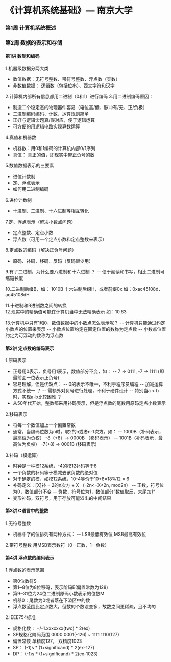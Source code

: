 # 《计算机系统基础》— 南京大学

### 第1周 计算机系统概述 

### 第2周 数据的表示和存储 

#### 第1讲 数制和编码
1.机器级数据分两大类
- 数值数据：无符号整数、带符号整数、浮点数（实数）
- 非数值数据： 逻辑数（包括位串）、西文字符和汉字     

2.计算机内部所有信息都用二进制（0和1）进行编码
3.用二进制编码原因：
- 制造二个稳定态的物理器件容易（电位高/低、脉冲有/无、正/负极）
- 二进制编码编码、计数、运算规则简单
- 正好与逻辑命题真/假对应，便于逻辑运算
- 可方便的用逻辑电路实现算数运算

4.真值和机器数
- 机器数：用0和1编码的计算机内部0/1序列
- 真值： 真正的值，即现实中带正负号的数

5.数值数据表示的三要素
- 进位计数制
- 定、浮点表示
- 如何用二进制编码 

6.进位计数制
- 十进制、二进制、十六进制等相互转化    

7.定、浮点表示（解决小数点问题）
- 定点整数、定点小数
- 浮点数（可用一个定点小数和定点整数来表示）

8.定点数的编码（解决正负号问题）
-  原码、补码、移码、反码（反码很少用）

9.有了二进制，为什么要八进制和十六进制 ？
-- 便于阅读和书写，相比二进制可缩短长度

10.二进制后缀B，如： 1010B
   十六进制后缀H，或者前缀0x 如：0xac45108d、ac45108dH 

11.十进制和R进制数之间的转换   
12.现实中的精确值可能在计算机当中无法精确表示 如：10.63 

13.计算机中只有1和0，数值数据中的小数点怎么表示呢？
-- 计算机只能通过约定小数点的位置来表示
-- 小数点位置约定在固定位置的数称为定点数
-- 小数点位置约定为可浮动的数称为浮点数 

#### 第2讲 定点数的编码表示
1.原码表示
- 正号用0表示，负号用1表示，数值部分不变，如：
-- 7 -> 0111, -7 -> 1111 (即最前面一位表示正负号) 
- 容易理解，但是优缺点：
-- 0的表示不唯一，不利于程序员编程
-- 加减运算方式不统一 ？
-- 需额外对负号进行处理，不利于硬件设计
-- 特别当a < b时，实现a-b比较困难 ？
- 从50年代开始，整数都采用补码表示，但是浮点数的尾数用原码定点小数表示

2.移码表示
- 将每一个数值加上一个偏置常数
- 通常，当编码位数为n时，取2的n或者n-1次方。如：
-- 1000B（补码表示，最高位为负权） -8（+8）-> 0000B （移码表示）
-- 1001B（补码表示，最高位为负权） -7(+8) -> 0001B (移码表示) 

3.补码（模运算）
- 时钟是一种模12系统，-4的模12补码等于8 
- 一个负数的补码等于模减去该负数的绝对值
- 对于确定的模，如模12系统，10-4等价于10+8=18%12 = 6 
- 补码定义：[X]补 = 2的n次方 + X （-2n<=X<2n, mod2n）
-- 正数，符号位为0，数值部分不变
-- 负数，符号位为1，数值部分”数值取反，末尾加1“
- 变形补码，双符号，用于存放可能溢出的中间结果 

#### 第3讲 C语言中的整数
1.无符号整数
- 机器中字的位排列有两种方式：
-- LSB最低有效位  MSB最高有效位 

2.带符号整数
用MSB表示数符（0--正数，1--负数）

#### 第4讲 浮点数的编码表示
1.浮点数的表示范围
- 第0位数符S 
- 第1~8位为8位移码，表示阶码E(偏置常数为128)
- 第9~31位为24位二进制原码小数表示的位数M 
- 机器0：尾数为0或者落在下溢区中的数 
- 浮点数范围比定点数大，但数的个数没变多，故数之间更稀疏，且不均匀 

2.IEEE754标准 
- 规格化数： +/-1.xxxxxxx(two) * 2(ex) 
- SP规格化阶码范围 0000 0001(-126) ~ 1111 1110(127) 
- 偏置常数 单精度127， 双精度1023
- SP： (-1)s * (1+significand) * 2(ex-127)
- DP： (-1)s * (1+significand) * 2(ex-1023) 